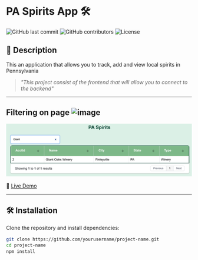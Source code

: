 # PA Spirits App 🛠️

![GitHub last commit](https://img.shields.io/github/last-commit/yourusername/project-name)
![GitHub contributors](https://img.shields.io/github/contributors/yourusername/project-name)
![License](https://img.shields.io/badge/license-MIT-blue.svg)

## 📌 Description

This an application that allows you to track, add and view local spirits in Pennsylvania

> *"This project consist of the frontend that will allow you to connect to the backend"*

---

## Filtering on page <img width="20" alt="image" src="https://github.com/user-attachments/assets/462ed679-c358-4d2a-ad42-8105fbc3d065" />



![Filtering on data on main page](https://github.com/jeffreyjseamanppu/paspirits_web/blob/main/images/paspiritsfilter.png)

🔗 [Live Demo](https://yourwebsite.com)

---

## 🛠️ Installation

Clone the repository and install dependencies:

```bash
git clone https://github.com/yourusername/project-name.git
cd project-name
npm install


